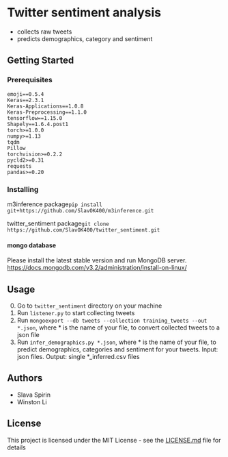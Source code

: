 # Twitter sentiment analysis
* collects raw tweets
* predicts demographics, category and sentiment

## Getting Started
### Prerequisites
```
emoji==0.5.4
Keras==2.3.1
Keras-Applications==1.0.8
Keras-Preprocessing==1.1.0
tensorflow==1.15.0
Shapely==1.6.4.post1
torch>=1.0.0
numpy>=1.13
tqdm
Pillow
torchvision>=0.2.2
pycld2>=0.31
requests
pandas>=0.20
```

### Installing
m3inference package`pip install git+https://github.com/SlavOK400/m3inference.git`

twitter_sentiment package`git clone https://github.com/SlavOK400/twitter_sentiment.git`

#### mongo database
Please install the latest stable version and run MongoDB server. https://docs.mongodb.com/v3.2/administration/install-on-linux/

## Usage
0. Go to `twitter_sentiment` directory on your machine
1. Run `listener.py` to start collecting tweets
2. Run `mongoexport --db tweets --collection training_tweets --out *.json`, where * is the name of your file, to convert collected tweets to a json file
3. Run `infer_demographics.py *.json`, where * is the name of your file, to predict demographics, categories and sentiment for your tweets. Input: json files. Output: single *_inferred.csv files

## Authors
* Slava Spirin
* Winston Li

## License
This project is licensed under the MIT License - see the [LICENSE.md](LICENSE.md) file for details
